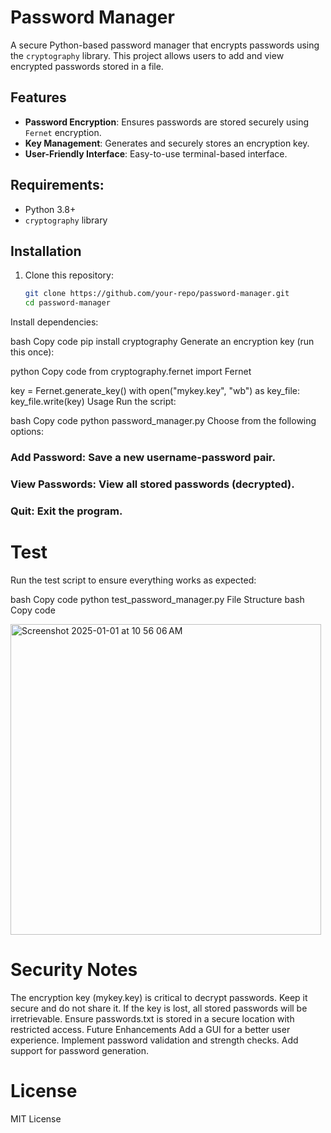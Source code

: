 # Password Manager

A secure Python-based password manager that encrypts passwords using the `cryptography` library. This project allows users to add and view encrypted passwords stored in a file.

## Features
- **Password Encryption**: Ensures passwords are stored securely using `Fernet` encryption.
- **Key Management**: Generates and securely stores an encryption key.
- **User-Friendly Interface**: Easy-to-use terminal-based interface.

## Requirements:
- Python 3.8+
- `cryptography` library

## Installation
1. Clone this repository:
   ```bash
   git clone https://github.com/your-repo/password-manager.git
   cd password-manager
Install dependencies:

bash
Copy code
pip install cryptography
Generate an encryption key (run this once):

python
Copy code
from cryptography.fernet import Fernet

key = Fernet.generate_key()
with open("mykey.key", "wb") as key_file:
    key_file.write(key)
Usage
Run the script:

bash
Copy code
python password_manager.py
Choose from the following options:

### Add Password: Save a new username-password pair.
### View Passwords: View all stored passwords (decrypted).
### Quit: Exit the program.

# Test
Run the test script to ensure everything works as expected:

bash
Copy code
python test_password_manager.py
File Structure
bash
Copy code

<img width="497" alt="Screenshot 2025-01-01 at 10 56 06 AM" src="https://github.com/user-attachments/assets/15871e64-a55f-4c1e-b335-aa59cb0e9118" />

# Security Notes
The encryption key (mykey.key) is critical to decrypt passwords. Keep it secure and do not share it.
If the key is lost, all stored passwords will be irretrievable.
Ensure passwords.txt is stored in a secure location with restricted access.
Future Enhancements
Add a GUI for a better user experience.
Implement password validation and strength checks.
Add support for password generation.

# License
MIT License

